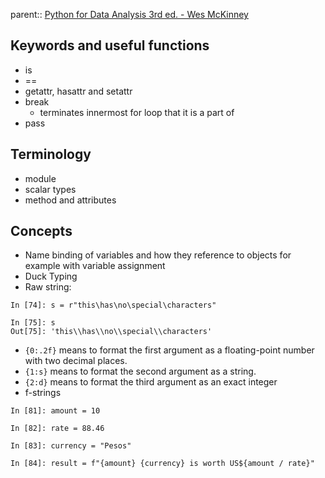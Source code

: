 parent:: [Python for Data Analysis 3rd ed. - Wes McKinney](Python%20for%20Data%20Analysis%203rd%20ed.%20-%20Wes%20McKinney.md)

## Keywords and useful functions
- is
- ==
- getattr, hasattr and setattr
- break
	- terminates innermost  for loop that it is a part of
- pass
## Terminology
- module
- scalar types
- method and attributes

## Concepts
- Name binding of variables and how they reference to objects for example with variable assignment
- Duck Typing
- Raw string:
```
In [74]: s = r"this\has\no\special\characters"

In [75]: s
Out[75]: 'this\\has\\no\\special\\characters'
```
- `{0:.2f}` means to format the first argument as a floating-point number with two decimal places.
- `{1:s}` means to format the second argument as a string.
- `{2:d}` means to format the third argument as an exact integer
- f-strings

```
In [81]: amount = 10

In [82]: rate = 88.46

In [83]: currency = "Pesos"

In [84]: result = f"{amount} {currency} is worth US${amount / rate}"
```